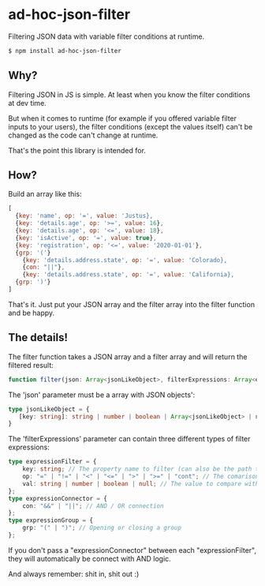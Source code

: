 # ad-hoc-json-filter
Filtering JSON data with variable filter conditions at runtime.

```sh
$ npm install ad-hoc-json-filter
```

## Why?
Filtering JSON in JS is simple. At least when you know the filter conditions at dev time. 

But when it comes to runtime (for example if you offered variable filter inputs to your users), the filter conditions (except the values itself) can't be changed as the code can't change at runtime. 

That's the point this library is intended for.

## How?
Build an array like this:

```javascript
[
  {key: 'name', op: '=', value: 'Justus}, 
  {key: 'details.age', op: '>=', value: 16}, 
  {key: 'details.age', op: '<=', value: 18}, 
  {key: 'isActive', op: '=', value: true},
  {key: 'registration', op: '<=', value: '2020-01-01'},
  {grp: '('}
    {key: 'details.address.state', op: '=', value: 'Colorado}, 
    {con: "||"}, 
    {key: 'details.address.state', op: '=', value: 'California}, 
  {grp: ')'}
]
```

That's it. Just put your JSON array and the filter array into the filter function and be happy.

## The details!
The filter function takes a JSON array and a filter array and will return the filtered result:

```typescript
function filter(json: Array<jsonLikeObject>, filterExpressions: Array<expressionFilter | expressionConnector | expressionGroup>);
```

The 'json' parameter must be a array with JSON objects':
```typescript
type jsonLikeObject = {
   [key: string]: string | number | boolean | Array<jsonLikeObject> | null
}
```

The 'filterExpressions' parameter can contain three different types of filter expressions:

```typescript
type expressionFilter = {
    key: string; // The property name to filter (can also be the path to a sub object property like 'details.adress.city' for example!)
    op: "=" | "!=" | "<" | "<=" | ">" | ">=" | "cont"; // The comarison operation to perform
    val: string | number | boolean | null; // The value to compare with
};
type expressionConnector = {
    con: "&&" | "||"; // AND / OR connection
};
type expressionGroup = {
    grp: "(" | ")"; // Opening or closing a group
};
```

If you don't pass a "expressionConnector" between each "expressionFilter", they will automatically be connect with AND logic.


And always remember: shit in, shit out :)
